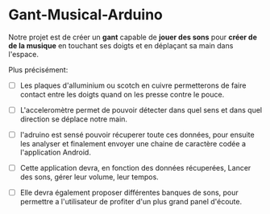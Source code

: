 # Gant-Musical-Arduino
Notre projet est de créer un __gant__ capable de __jouer des sons__ pour __créer de de la musique__ en touchant ses doigts et en déplaçant sa main dans l'espace.

Plus précisément:  
  - [ ] Les plaques d'alluminium ou scotch en cuivre permetterons de faire contact entre les doigts quand on les presse contre le pouce.  
  - [ ] L'acceleromètre permet de pouvoir détecter dans quel sens et dans quel direction se déplace notre main.  
  - [ ] l'adruino est sensé pouvoir récuperer toute ces données, pour ensuite les analyser et finalement envoyer une chaine de caractère codée a l'application Android.  
  - [ ] Cette application devra, en fonction des données récuperées, Lancer des sons, gérer leur volume, leur tempos.  
  - [ ] Elle devra également proposer différentes banques de sons, pour permettre a l'utilisateur de profiter d'un plus grand panel d'écoute.

